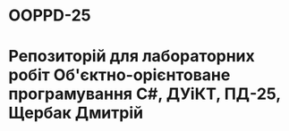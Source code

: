 # OOPPD-25
# Репозиторій для лабораторних робіт Об'єктно-орієнтоване програмування С#, ДУіКТ, ПД-25, Щербак Дмитрій
